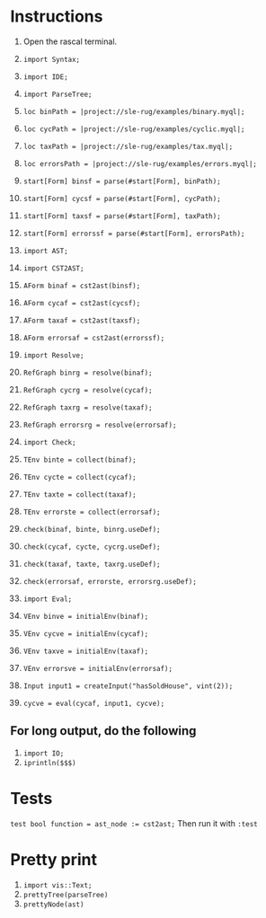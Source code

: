 # Instructions
1. Open the rascal terminal.
2. `import Syntax;`
3. `import IDE;`
4. `import ParseTree;`
5. `loc binPath = |project://sle-rug/examples/binary.myql|;`
6. `loc cycPath = |project://sle-rug/examples/cyclic.myql|;`
7. `loc taxPath = |project://sle-rug/examples/tax.myql|;`
7. `loc errorsPath = |project://sle-rug/examples/errors.myql|;`
8. `start[Form] binsf = parse(#start[Form], binPath);`
9. `start[Form] cycsf = parse(#start[Form], cycPath);`
10. `start[Form] taxsf = parse(#start[Form], taxPath);`
10. `start[Form] errorssf = parse(#start[Form], errorsPath);`
11. `import AST;`
12. `import CST2AST;`
13. `AForm binaf = cst2ast(binsf);`
14. `AForm cycaf = cst2ast(cycsf);`
15. `AForm taxaf = cst2ast(taxsf);`
15. `AForm errorsaf = cst2ast(errorssf);`
16. `import Resolve;`
17. `RefGraph binrg = resolve(binaf);`
18. `RefGraph cycrg = resolve(cycaf);`
19. `RefGraph taxrg = resolve(taxaf);`
19. `RefGraph errorsrg = resolve(errorsaf);`
20. `import Check;`
21. `TEnv binte = collect(binaf);`
22. `TEnv cycte = collect(cycaf);`
23. `TEnv taxte = collect(taxaf);`
23. `TEnv errorste = collect(errorsaf);`
24. `check(binaf, binte, binrg.useDef);`
25. `check(cycaf, cycte, cycrg.useDef);`
26. `check(taxaf, taxte, taxrg.useDef);`
26. `check(errorsaf, errorste, errorsrg.useDef);`
27. `import Eval;`

28. `VEnv binve = initialEnv(binaf);`
29. `VEnv cycve = initialEnv(cycaf);`
30. `VEnv taxve = initialEnv(taxaf);`
31. `VEnv errorsve = initialEnv(errorsaf);`
32. `Input input1 = createInput("hasSoldHouse", vint(2));`
33. `cycve = eval(cycaf, input1, cycve);`

## For long output, do the following
1. `import IO;`
2. `iprintln($$$)`


# Tests
```test bool function = ast_node := cst2ast;```
Then run it with `:test`

# Pretty print
1. `import vis::Text;`
2. `prettyTree(parseTree)`
3. `prettyNode(ast)` 
